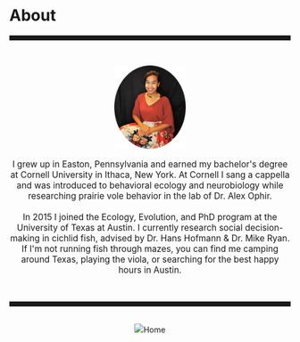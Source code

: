 <body>
		
<div class="container">
<div class="blurb">
<h1>About</h1>
<hr style="height:9px;color:#84949B"><br>

<p><center><img src="/images/kelly2.png" style="height:150px;" /> </center></p>

<p style="text-align:center;font-size:110%">I grew up in Easton, Pennsylvania and earned my bachelor's degree at Cornell University in Ithaca, New York. At Cornell I sang a cappella and was introduced to behavioral ecology and neurobiology while researching prairie vole behavior in the lab of Dr. Alex Ophir. <br><br> In 2015 I joined the Ecology, Evolution, and PhD program at the University of Texas at Austin. I currently research social decision-making in cichlid fish, advised by Dr. Hans Hofmann & Dr. Mike Ryan. If I'm not running fish through mazes, you can find me camping around Texas, playing the viola, or searching for the best happy hours in Austin.</p>

<br>
<hr style="height:9px;color:#84949B"><br>

<center><img src="/images/Bigbend1.JPG" style="height:150px;><br>
<center><img src="/images/Jack1.JPG" style="height:150px;>
	
<br/><br/>

	
<br><br><a href="../">Home</a>
